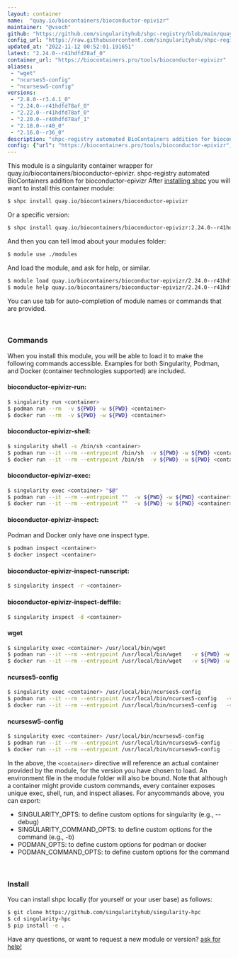 ```yaml
---
layout: container
name:  "quay.io/biocontainers/bioconductor-epivizr"
maintainer: "@vsoch"
github: "https://github.com/singularityhub/shpc-registry/blob/main/quay.io/biocontainers/bioconductor-epivizr/container.yaml"
config_url: "https://raw.githubusercontent.com/singularityhub/shpc-registry/main/quay.io/biocontainers/bioconductor-epivizr/container.yaml"
updated_at: "2022-11-12 00:52:01.191651"
latest: "2.24.0--r41hdfd78af_0"
container_url: "https://biocontainers.pro/tools/bioconductor-epivizr"
aliases:
 - "wget"
 - "ncurses5-config"
 - "ncursesw5-config"
versions:
 - "2.8.0--r3.4.1_0"
 - "2.24.0--r41hdfd78af_0"
 - "2.22.0--r41hdfd78af_0"
 - "2.20.0--r40hdfd78af_1"
 - "2.18.0--r40_0"
 - "2.16.0--r36_0"
description: "shpc-registry automated BioContainers addition for bioconductor-epivizr"
config: {"url": "https://biocontainers.pro/tools/bioconductor-epivizr", "maintainer": "@vsoch", "description": "shpc-registry automated BioContainers addition for bioconductor-epivizr", "latest": {"2.24.0--r41hdfd78af_0": "sha256:ea70aa3fcf849b0fce69de3cf476c77f04cab988574ce6c7ff91d34da2403e5e"}, "tags": {"2.8.0--r3.4.1_0": "sha256:750a7f2fe237b3f72f54e627ecfb54f8df47d40a76dda21c0c0cee5aa390bf73", "2.24.0--r41hdfd78af_0": "sha256:ea70aa3fcf849b0fce69de3cf476c77f04cab988574ce6c7ff91d34da2403e5e", "2.22.0--r41hdfd78af_0": "sha256:db3364c9fa178dc5622db7fa6205288604e72738e458caa5a14bccacf0da6da0", "2.20.0--r40hdfd78af_1": "sha256:58c70ebc67b37ce5473ce3ca22e2db53554053d03dcb620923a54962474785eb", "2.18.0--r40_0": "sha256:f53c14fc5c51cde0c65f6e9fb65bb84ef2bb97c54941b35334aebf5528bec9e8", "2.16.0--r36_0": "sha256:a56c9fd7bc5902f42598eda22bce52740c7d55b1115618fd9373da3cd8a9f9af"}, "docker": "quay.io/biocontainers/bioconductor-epivizr", "aliases": {"wget": "/usr/local/bin/wget", "ncurses5-config": "/usr/local/bin/ncurses5-config", "ncursesw5-config": "/usr/local/bin/ncursesw5-config"}}
---
```


This module is a singularity container wrapper for quay.io/biocontainers/bioconductor-epivizr.
shpc-registry automated BioContainers addition for bioconductor-epivizr
After [installing shpc](#install) you will want to install this container module:


```bash
$ shpc install quay.io/biocontainers/bioconductor-epivizr
```

Or a specific version:

```bash
$ shpc install quay.io/biocontainers/bioconductor-epivizr:2.24.0--r41hdfd78af_0
```

And then you can tell lmod about your modules folder:

```bash
$ module use ./modules
```

And load the module, and ask for help, or similar.

```bash
$ module load quay.io/biocontainers/bioconductor-epivizr/2.24.0--r41hdfd78af_0
$ module help quay.io/biocontainers/bioconductor-epivizr/2.24.0--r41hdfd78af_0
```

You can use tab for auto-completion of module names or commands that are provided.

<br>

### Commands

When you install this module, you will be able to load it to make the following commands accessible.
Examples for both Singularity, Podman, and Docker (container technologies supported) are included.

#### bioconductor-epivizr-run:

```bash
$ singularity run <container>
$ podman run --rm  -v ${PWD} -w ${PWD} <container>
$ docker run --rm  -v ${PWD} -w ${PWD} <container>
```

#### bioconductor-epivizr-shell:

```bash
$ singularity shell -s /bin/sh <container>
$ podman run --it --rm --entrypoint /bin/sh  -v ${PWD} -w ${PWD} <container>
$ docker run --it --rm --entrypoint /bin/sh  -v ${PWD} -w ${PWD} <container>
```

#### bioconductor-epivizr-exec:

```bash
$ singularity exec <container> "$@"
$ podman run --it --rm --entrypoint ""  -v ${PWD} -w ${PWD} <container> "$@"
$ docker run --it --rm --entrypoint ""  -v ${PWD} -w ${PWD} <container> "$@"
```

#### bioconductor-epivizr-inspect:

Podman and Docker only have one inspect type.

```bash
$ podman inspect <container>
$ docker inspect <container>
```

#### bioconductor-epivizr-inspect-runscript:

```bash
$ singularity inspect -r <container>
```

#### bioconductor-epivizr-inspect-deffile:

```bash
$ singularity inspect -d <container>
```


#### wget

```bash
$ singularity exec <container> /usr/local/bin/wget
$ podman run --it --rm --entrypoint /usr/local/bin/wget   -v ${PWD} -w ${PWD} <container> -c " $@"
$ docker run --it --rm --entrypoint /usr/local/bin/wget   -v ${PWD} -w ${PWD} <container> -c " $@"
```


#### ncurses5-config

```bash
$ singularity exec <container> /usr/local/bin/ncurses5-config
$ podman run --it --rm --entrypoint /usr/local/bin/ncurses5-config   -v ${PWD} -w ${PWD} <container> -c " $@"
$ docker run --it --rm --entrypoint /usr/local/bin/ncurses5-config   -v ${PWD} -w ${PWD} <container> -c " $@"
```


#### ncursesw5-config

```bash
$ singularity exec <container> /usr/local/bin/ncursesw5-config
$ podman run --it --rm --entrypoint /usr/local/bin/ncursesw5-config   -v ${PWD} -w ${PWD} <container> -c " $@"
$ docker run --it --rm --entrypoint /usr/local/bin/ncursesw5-config   -v ${PWD} -w ${PWD} <container> -c " $@"
```



In the above, the `<container>` directive will reference an actual container provided
by the module, for the version you have chosen to load. An environment file in the
module folder will also be bound. Note that although a container
might provide custom commands, every container exposes unique exec, shell, run, and
inspect aliases. For anycommands above, you can export:

 - SINGULARITY_OPTS: to define custom options for singularity (e.g., --debug)
 - SINGULARITY_COMMAND_OPTS: to define custom options for the command (e.g., -b)
 - PODMAN_OPTS: to define custom options for podman or docker
 - PODMAN_COMMAND_OPTS: to define custom options for the command

<br>

### Install

You can install shpc locally (for yourself or your user base) as follows:

```bash
$ git clone https://github.com/singularityhub/singularity-hpc
$ cd singularity-hpc
$ pip install -e .
```

Have any questions, or want to request a new module or version? [ask for help!](https://github.com/singularityhub/singularity-hpc/issues)